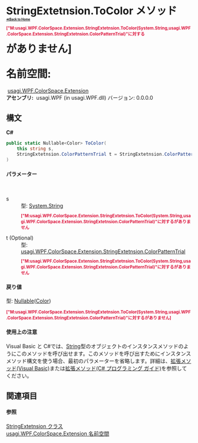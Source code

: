# StringExtetnsion.ToColor メソッド <div style="font-size:30%"><a href="https://github.com/usagi/usagi.cs/blob/master/docs/Home.md">≪Back to Home</a></div><p style="color: #dc143c; font-size: 8.5pt; font-weight: bold;">["M:usagi.WPF.ColorSpace.Extension.StringExtetnsion.ToColor(System.String,usagi.WPF.ColorSpace.Extension.StringExtetnsion.ColorPatternTrial)"に対する<summary>がありません]</p><strong>名前空間:</strong>
&nbsp;<a href="N_usagi_WPF_ColorSpace_Extension.md">usagi.WPF.ColorSpace.Extension</a><br /><strong>アセンブリ:</strong>
&nbsp;usagi.WPF (in usagi.WPF.dll) バージョン: 0.0.0.0

## 構文

**C#**<br />
``` C#
public static Nullable<Color> ToColor(
	this string s,
	StringExtetnsion.ColorPatternTrial t = StringExtetnsion.ColorPatternTrial._All
)
```


#### パラメーター
&nbsp;<dl><dt>s</dt><dd>型: <a href="http://msdn2.microsoft.com/ja-jp/library/s1wwdcbf" target="_blank">System.String</a><br /><p style="color: #dc143c; font-size: 8.5pt; font-weight: bold;">["M:usagi.WPF.ColorSpace.Extension.StringExtetnsion.ToColor(System.String,usagi.WPF.ColorSpace.Extension.StringExtetnsion.ColorPatternTrial)"に対する<param name="s"/>がありません</p></dd><dt>t (Optional)</dt><dd>型: <a href="T_usagi_WPF_ColorSpace_Extension_StringExtetnsion_ColorPatternTrial.md">usagi.WPF.ColorSpace.Extension.StringExtetnsion.ColorPatternTrial</a><br /><p style="color: #dc143c; font-size: 8.5pt; font-weight: bold;">["M:usagi.WPF.ColorSpace.Extension.StringExtetnsion.ToColor(System.String,usagi.WPF.ColorSpace.Extension.StringExtetnsion.ColorPatternTrial)"に対する<param name="t"/>がありません</p></dd></dl>

#### 戻り値
型: <a href="http://msdn2.microsoft.com/ja-jp/library/b3h38hb0" target="_blank">Nullable</a>(<a href="http://msdn2.microsoft.com/ja-jp/library/ms653055" target="_blank">Color</a>)<br /><p style="color: #dc143c; font-size: 8.5pt; font-weight: bold;">["M:usagi.WPF.ColorSpace.Extension.StringExtetnsion.ToColor(System.String,usagi.WPF.ColorSpace.Extension.StringExtetnsion.ColorPatternTrial)"に対する<returns>がありません]</p>

#### 使用上の注意
Visual Basic と C#では、<a href="http://msdn2.microsoft.com/ja-jp/library/s1wwdcbf" target="_blank">String</a>型のオブジェクトのインスタンスメソッドのようにこのメソッドを呼び出せます。このメソッドを呼び出すためにインスタンスメソッド構文を使う場合、最初のパラメーターを省略します。詳細は、<a href="http://msdn.microsoft.com/ja-jp/library/bb384936.aspx" target="_blank">拡張メソッド(Visual Basic)</a>または<a href="http://msdn.microsoft.com/ja-jp/library/bb383977.aspx" target="_blank">拡張メソッド(C# プログラミング ガイド)</a>を参照してください。

## 関連項目


#### 参照
<a href="T_usagi_WPF_ColorSpace_Extension_StringExtetnsion.md">StringExtetnsion クラス</a><br /><a href="N_usagi_WPF_ColorSpace_Extension.md">usagi.WPF.ColorSpace.Extension 名前空間</a><br />